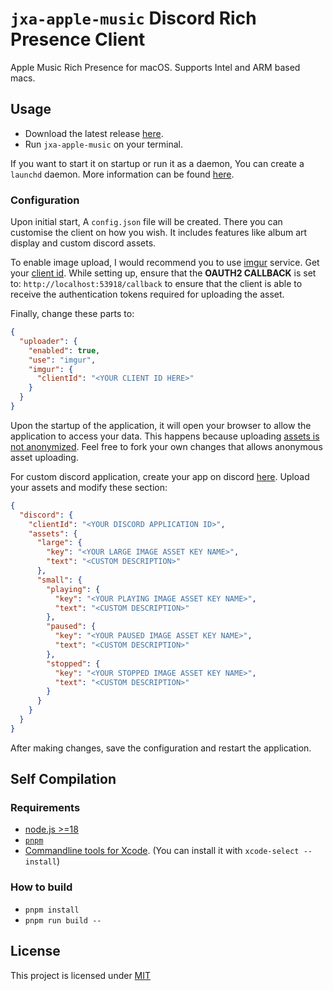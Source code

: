 # `jxa-apple-music` Discord Rich Presence Client

Apple Music Rich Presence for macOS. Supports Intel and ARM based macs.

## Usage

- Download the latest release [here](https://github.com/doujincafe/jxa-am-rich-presence/releases).
- Run `jxa-apple-music` on your terminal.

If you want to start it on startup or run it as a daemon, You can create a `launchd` daemon.
More information can be found [here](https://developer.apple.com/library/archive/documentation/MacOSX/Conceptual/BPSystemStartup/Chapters/CreatingLaunchdJobs.html).

### Configuration

Upon initial start, A `config.json` file will be created. There you can customise the client
on how you wish. It includes features like album art display and custom discord assets.

To enable image upload, I would recommend you to use [imgur](https://imgur.com) service.
Get your [client id](https://apidocs.imgur.com). While setting up, ensure that the **OAUTH2 CALLBACK** is set to:
`http://localhost:53918/callback` to ensure that the client is able to receive the authentication tokens required for
uploading the asset.

Finally, change these parts to:

```json
{
  "uploader": {
    "enabled": true,
    "use": "imgur",
    "imgur": {
      "clientId": "<YOUR CLIENT ID HERE>"
    }
  }
}
```

Upon the startup of the application, it will open your browser to allow the application to access your data. This
happens because uploading [assets is not anonymized](https://apidocs.imgur.com/#authorization-and-oauth). Feel free to
fork your own changes that allows anonymous asset uploading.

For custom discord application, create your app on discord [here](https://discord.com/developers/applications).
Upload your assets and modify these section:

```json
{
  "discord": {
    "clientId": "<YOUR DISCORD APPLICATION ID>",
    "assets": {
      "large": {
        "key": "<YOUR LARGE IMAGE ASSET KEY NAME>",
        "text": "<CUSTOM DESCRIPTION>"
      },
      "small": {
        "playing": {
          "key": "<YOUR PLAYING IMAGE ASSET KEY NAME>",
          "text": "<CUSTOM DESCRIPTION>"
        },
        "paused": {
          "key": "<YOUR PAUSED IMAGE ASSET KEY NAME>",
          "text": "<CUSTOM DESCRIPTION>"
        },
        "stopped": {
          "key": "<YOUR STOPPED IMAGE ASSET KEY NAME>",
          "text": "<CUSTOM DESCRIPTION>"
        }
      }
    }
  }
}
```

After making changes, save the configuration and restart the application.

## Self Compilation

### Requirements

- [node.js >=18](https://nodejs.org)
- [`pnpm`](https://pnpm.io)
- [Commandline tools for Xcode](https://developer.apple.com/xcode/resources/). (You can install it with
`xcode-select --install`)

### How to build

- `pnpm install`
- `pnpm run build --`

## License

This project is licensed under [MIT](LICENSE)
